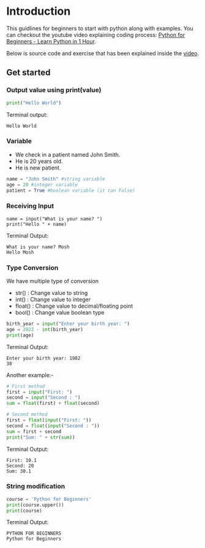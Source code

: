 # Introduction
This guidlines for beginners to start with python along with examples.
You can checkout the youtube video explaining coding process: [Python for Beginners - Learn Python in 1 Hour](https://www.youtube.com/watch?v=kqtD5dpn9C8&ab_channel=ProgrammingwithMosh).

Below is source code and exercise that has been explained inside the [video](https://www.youtube.com/watch?v=kqtD5dpn9C8&ab_channel=ProgrammingwithMosh).

## Get started

### Output value using print(value)
```python
print("Hello World")
```
Terminal output:
```
Hello World
```
### Variable
- We check in a patient named John Smith.
- He is 20 years old.
- He is new patient.
```python
name = "John Smith" #string variable
age = 20 #integer variable
patient = True #boolean variable (it can False)
```
### Receiving Input
```python:
name = input("What is your name? ")
print("Hello " + name)
```
Terminal Output:
```
What is your name? Mosh
Hello Mosh
```
### Type Conversion

We have multiple type of conversion

 - str() : Change value to string
 - int() : Change value to integer
 - float() : Change value to decimal/floating point
 - bool() : Change value boolean type

```python
birth_year = input("Enter your birth year: ")
age = 2022 - int(birth_year)
print(age)
``` 
Terminal Output:
```
Enter your birth year: 1982
38
```
Another example:-
```python
# First method
first = input("First: ")
second = input("Second : ")
sum = float(first) + float(second)

# Second method
first = float(input("First: "))
second = float(input("Second : "))
sum = first + second
print("Sum: " + str(sum))
``` 
Terminal Output:
```
First: 10.1
Second: 20
Sum: 30.1
```
### String modification
```python
course = 'Python for Beginners'
print(course.upper())
print(course)
```
Terminal Output:
```
PYTHON FOR BEGINNERS
Python for Beginners
```
